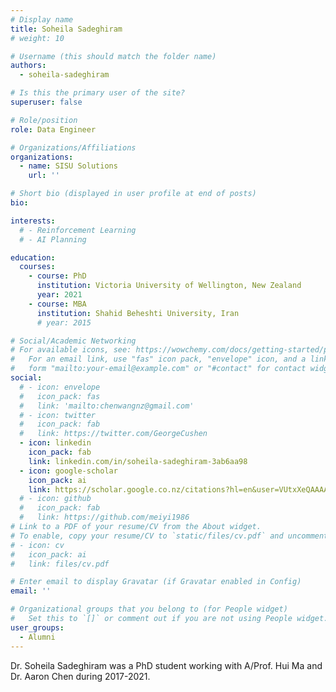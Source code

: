 ```yaml
---
# Display name
title: Soheila Sadeghiram
# weight: 10

# Username (this should match the folder name)
authors:
  - soheila-sadeghiram

# Is this the primary user of the site?
superuser: false

# Role/position
role: Data Engineer

# Organizations/Affiliations
organizations:
  - name: SISU Solutions
    url: ''

# Short bio (displayed in user profile at end of posts)
bio: 

interests:
  # - Reinforcement Learning
  # - AI Planning

education:
  courses:
    - course: PhD
      institution: Victoria University of Wellington, New Zealand
      year: 2021
    - course: MBA
      institution: Shahid Beheshti University, Iran
      # year: 2015

# Social/Academic Networking
# For available icons, see: https://wowchemy.com/docs/getting-started/page-builder/#icons
#   For an email link, use "fas" icon pack, "envelope" icon, and a link in the
#   form "mailto:your-email@example.com" or "#contact" for contact widget.
social:
  # - icon: envelope
  #   icon_pack: fas
  #   link: 'mailto:chenwangnz@gmail.com'
  # - icon: twitter
  #   icon_pack: fab
  #   link: https://twitter.com/GeorgeCushen
  - icon: linkedin
    icon_pack: fab
    link: linkedin.com/in/soheila-sadeghiram-3ab6aa98
  - icon: google-scholar
    icon_pack: ai
    link: https://scholar.google.co.nz/citations?hl=en&user=VUtxXeQAAAAJ
  # - icon: github
  #   icon_pack: fab
  #   link: https://github.com/meiyi1986
# Link to a PDF of your resume/CV from the About widget.
# To enable, copy your resume/CV to `static/files/cv.pdf` and uncomment the lines below.
# - icon: cv
#   icon_pack: ai
#   link: files/cv.pdf

# Enter email to display Gravatar (if Gravatar enabled in Config)
email: ''

# Organizational groups that you belong to (for People widget)
#   Set this to `[]` or comment out if you are not using People widget.
user_groups:
  - Alumni
---
```


Dr. Soheila Sadeghiram was a PhD student working with A/Prof. Hui Ma and Dr. Aaron Chen during 2017-2021.

